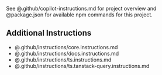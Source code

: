 See @.github/copilot-instructions.md for project overview and @package.json for available npm commands for this project.

## Additional Instructions

- @.github/instructions/core.instructions.md
- @.github/instructions/docs.instructions.md
- @.github/instructions/ts.instructions.md
- @.github/instructions/ts.tanstack-query.instructions.md
